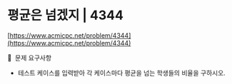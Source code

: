 # 평균은 넘겠지 | 4344

[https://www.acmicpc.net/problem/4344](https://www.acmicpc.net/problem/4344)

🙏  문제 요구사항

- 테스트 케이스를 입력받아 각 케이스마다 평균을 넘는 학생들의 비율을 구하시오.